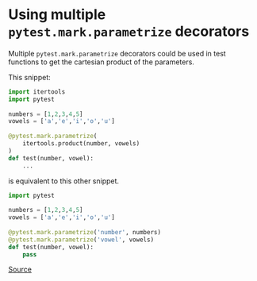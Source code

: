 # Using multiple `pytest.mark.parametrize` decorators

Multiple `pytest.mark.parametrize` decorators could be used in test functions to get the cartesian product of the parameters.

This snippet:

```python
import itertools
import pytest
​
numbers = [1,2,3,4,5]
vowels = ['a','e','i','o','u']
​
@pytest.mark.parametrize(
	itertools.product(number, vowels)
)
def test(number, vowel):
	...
```

is equivalent to this other snippet.

```python
import pytest
​
numbers = [1,2,3,4,5]
vowels = ['a','e','i','o','u']
​
@pytest.mark.parametrize('number', numbers)
@pytest.mark.parametrize('vowel', vowels)
def test(number, vowel):
    pass
```

[Source](https://stackoverflow.com/questions/22171681/parameterized-test-with-cartesian-product-of-arguments-in-pytest/)